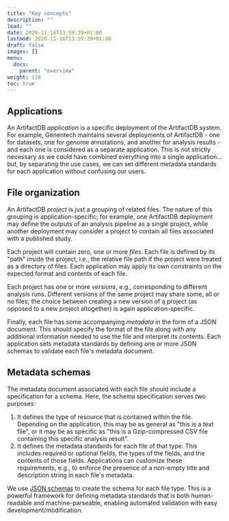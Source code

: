 ```yaml
---
title: "Key concepts"
description: ""
lead: ""
date: 2020-11-16T13:59:39+01:00
lastmod: 2020-11-16T13:59:39+01:00
draft: false
images: []
menu:
  docs:
    parent: "overview"
weight: 110
toc: true
---
```


## Applications

An ArtifactDB _application_ is a specific deployment of the ArtifactDB system.
For example, Genentech maintains several deployments of ArtifactDB - one for datasets, one for genome annotations, and another for analysis results - and each one is considered as a separate application.
This is not strictly necessary as we could have combined everything into a single application...
but, by separating the use cases, we can set different metadata standards for each application without confusing our users.

## File organization

An ArtifactDB _project_ is just a grouping of related files.
The nature of this grouping is application-specific;
for example, one ArtifactDB deployment may define the outputs of an analysis pipeline as a single project,
while another deployment may consider a project to contain all files associated with a published study.

Each project will contain zero, one or more _files_.
Each file is defined by its "path" inside the project, i.e., the relative file path if the project were treated as a directory of files.
Each application may apply its own constraints on the expected format and contents of each file.

Each project has one or more _versions_, e.g., corresponding to different analysis runs.
Different versions of the same project may share some, all or no files;
the choice between creating a new version of a project (as opposed to a new project altogether) is again application-specific.

Finally, each file has some accompanying _metadata_ in the form of a JSON document.
This should specify the format of the file along with any additional information needed to use the file and interpret its contents.
Each application sets metadata standards by defining one or more JSON schemas to validate each file's metadata document.

## Metadata schemas

The metadata document associated with each file should include a specification for a schema.
Here, the schema specification serves two purposes:

1. It defines the type of resource that is contained within the file.
Depending on the application, this may be as general as "this is a text file", or it may be as specific as "this is a Gzip-compressed CSV file containing this specific analysis result".
2. It defines the metadata standards for each file of that type.
This includes required or optional fields, the types of the fields, and the contents of those fields.
Applications can customize these requirements, e.g., to enforce the presence of a non-empty title and description string in each file's metadata.

We use [JSON schemas](https://json-schema.org) to create the schema for each file type.
This is a powerful framework for defining metadata standards that is both human-readable and machine-parseable,
enabling automated validation with easy development/modification.


